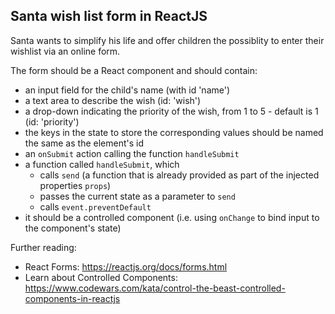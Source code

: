 ## Santa wish list form in ReactJS

Santa wants to simplify his life and offer children the possiblity to enter their wishlist via an online form.

The form should be a React component and should contain:

- an input field for the child's name (with id 'name')
- a text area to describe the wish (id: 'wish')
- a drop-down indicating the priority of the wish, from 1 to 5 - default is 1 (id: 'priority')
- the keys in the state to store the corresponding values should be named the same as the element's id
- an `onSubmit` action calling the function `handleSubmit`
- a function called `handleSubmit`, which
    - calls `send` (a function that is already provided as part of the injected properties `props`)
    - passes the current state as a parameter to `send`
    - calls `event.preventDefault`
- it should be a controlled component (i.e. using `onChange` to bind input to the component's state)

Further reading:

- React Forms: https://reactjs.org/docs/forms.html
- Learn about Controlled Components: https://www.codewars.com/kata/control-the-beast-controlled-components-in-reactjs